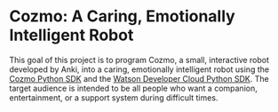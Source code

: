 # Cozmo: A Caring, Emotionally Intelligent Robot

This goal of this project is to program Cozmo, a small, interactive robot developed by Anki, into a caring, emotionally intelligent robot using the [Cozmo Python SDK](http://cozmosdk.anki.com/docs/index.html) and the [Watson Developer Cloud Python SDK](https://github.com/watson-developer-cloud/python-sdk). The target audience is intended to be all people who want a companion, entertainment, or a support system during difficult times.
